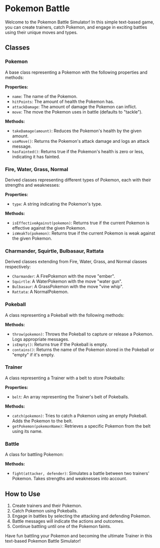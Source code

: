 # Pokemon Battle

Welcome to the Pokemon Battle Simulator! In this simple text-based game, you can create trainers, catch Pokemon, and engage in exciting battles using their unique moves and types.

## Classes

### Pokemon

A base class representing a Pokemon with the following properties and methods:

**Properties:**
- `name`: The name of the Pokemon.
- `hitPoints`: The amount of health the Pokemon has.
- `attackDamage`: The amount of damage the Pokemon can inflict.
- `move`: The move the Pokemon uses in battle (defaults to "tackle").

**Methods:**
- `takeDamage(amount)`: Reduces the Pokemon's health by the given amount.
- `useMove()`: Returns the Pokemon's attack damage and logs an attack message.
- `hasFainted()`: Returns true if the Pokemon's health is zero or less, indicating it has fainted.

### Fire, Water, Grass, Normal

Derived classes representing different types of Pokemon, each with their strengths and weaknesses:

**Properties:**
- `type`: A string indicating the Pokemon's type.

**Methods:**
- `isEffectiveAgainst(pokemon)`: Returns true if the current Pokemon is effective against the given Pokemon.
- `isWeakTo(pokemon)`: Returns true if the current Pokemon is weak against the given Pokemon.

### Charmander, Squirtle, Bulbasaur, Rattata

Derived classes extending from Fire, Water, Grass, and Normal classes respectively:

- `Charmander`: A FirePokemon with the move "ember".
- `Squirtle`: A WaterPokemon with the move "water gun".
- `Bulbasaur`: A GrassPokemon with the move "vine whip".
- `Rattata`: A NormalPokemon.

### Pokeball

A class representing a Pokeball with the following methods:

**Methods:**
- `throw(pokemon)`: Throws the Pokeball to capture or release a Pokemon. Logs appropriate messages.
- `isEmpty()`: Returns true if the Pokeball is empty.
- `contains()`: Returns the name of the Pokemon stored in the Pokeball or "empty" if it's empty.

### Trainer

A class representing a Trainer with a belt to store Pokeballs:

**Properties:**
- `belt`: An array representing the Trainer's belt of Pokeballs.

**Methods:**
- `catch(pokemon)`: Tries to catch a Pokemon using an empty Pokeball. Adds the Pokemon to the belt.
- `getPokemon(pokemonName)`: Retrieves a specific Pokemon from the belt using its name.

### Battle

A class for battling Pokemon:

**Methods:**
- `fight(attacker, defender)`: Simulates a battle between two trainers' Pokemon. Takes strengths and weaknesses into account.

## How to Use

1. Create trainers and their Pokemon.
2. Catch Pokemon using Pokeballs.
3. Engage in battles by selecting the attacking and defending Pokemon.
4. Battle messages will indicate the actions and outcomes.
5. Continue battling until one of the Pokemon faints.

Have fun battling your Pokemon and becoming the ultimate Trainer in this text-based Pokemon Battle Simulator!


